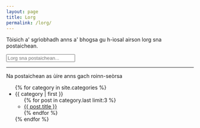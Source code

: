 ```yaml
---
layout: page
title: Lorg
permalink: /lorg/
---
```


Tòisich a' sgrìobhadh anns a' bhogsa gu h-ìosal airson lorg sna postaichean.

<!-- Html Elements for Search -->
<div class="form-group" id="search-container">
<input class="form-control" type="text" id="search-input" placeholder="Lorg sna postaichean..."><br />
<ul id="results-container"></ul>
</div>

<!-- Script pointing to search-script.js -->
<script src="{{ site.baseurl }}/search-script.js" type="text/javascript"></script>

<!-- Configuration -->
<script>
SimpleJekyllSearch({
  searchInput: document.getElementById('search-input'),
  resultsContainer: document.getElementById('results-container'),
  json: '{{ site.baseurl }}/search.json'
})
</script>

<hr>

Na postaichean as ùire anns gach roinn-seòrsa

<ul>
{% for category in site.categories %}
  <li><a name="{{ category | first }}">{{ category | first }}</a>
    <ul>
    {% for post in category.last limit:3 %}
      <li><a href="{{ post.url }}">{{ post.title }}</a></li>
    {% endfor %}
    </ul>
  </li>
{% endfor %}
</ul>
